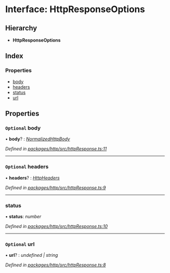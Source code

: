 # Interface: HttpResponseOptions

## Hierarchy

* **HttpResponseOptions**

## Index

### Properties

* [body](httpresponseoptions.md#optional-body)
* [headers](httpresponseoptions.md#optional-headers)
* [status](httpresponseoptions.md#status)
* [url](httpresponseoptions.md#optional-url)

## Properties

### `Optional` body

• **body**? : *[NormalizedHttpBody](../README.md#normalizedhttpbody)*

*Defined in [packages/http/src/httpResponse.ts:11](https://github.com/headline-1/coolio/blob/0131267/packages/http/src/httpResponse.ts#L11)*

___

### `Optional` headers

• **headers**? : *[HttpHeaders](../README.md#httpheaders)*

*Defined in [packages/http/src/httpResponse.ts:9](https://github.com/headline-1/coolio/blob/0131267/packages/http/src/httpResponse.ts#L9)*

___

###  status

• **status**: *number*

*Defined in [packages/http/src/httpResponse.ts:10](https://github.com/headline-1/coolio/blob/0131267/packages/http/src/httpResponse.ts#L10)*

___

### `Optional` url

• **url**? : *undefined | string*

*Defined in [packages/http/src/httpResponse.ts:8](https://github.com/headline-1/coolio/blob/0131267/packages/http/src/httpResponse.ts#L8)*
